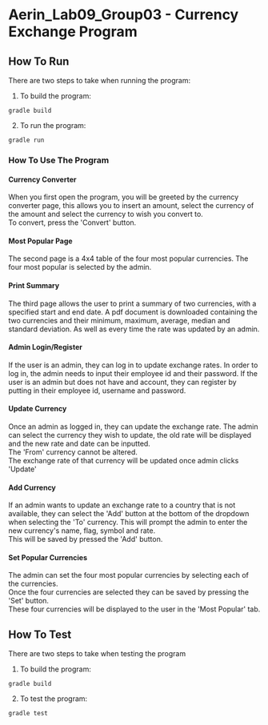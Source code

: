 # Aerin_Lab09_Group03 - Currency Exchange Program

## How To Run
There are two steps to take when running the program:
1. To build the program:
```
gradle build
```
2. To run the program:
```
gradle run
```

### How To Use The Program
#### Currency Converter
When you first open the program, you will be greeted by the currency converter page, this allows you to insert an amount, select the currency of the amount and select the currency to wish you convert to.\
To convert, press the 'Convert' button.

#### Most Popular Page
The second page is a 4x4 table of the four most popular currencies. The four most popular is selected by the admin.

#### Print Summary
The third page allows the user to print a summary of two currencies, with a specified start and end date. A pdf document is downloaded containing the two currencies and their minimum, maximum, average, median and standard deviation. As well as every time the rate was updated by an admin.

#### Admin Login/Register
If the user is an admin, they can log in to update exchange rates. In order to log in, the admin needs to input their employee id and their password. If the user is an admin but does not have and account, they can register by putting in their employee id, username and password.

#### Update Currency
Once an admin as logged in, they can update the exchange rate. The admin can select the currency they wish to update, the old rate will be displayed and the new rate and date can be inputted.\
The 'From' currency cannot be altered.\
The exchange rate of that currency will be updated once admin clicks 'Update'

#### Add Currency
If an admin wants to update an exchange rate to a country that is not available, they can select the 'Add' button at the bottom of the dropdown when selecting the 'To' currency. This will prompt the admin to enter the new currency's name, flag, symbol and rate.\
This will be saved by pressed the 'Add' button.

#### Set Popular Currencies
The admin can set the four most popular currencies by selecting each of the currencies.\
Once the four currencies are selected they can be saved by pressing the 'Set' button.\
These four currencies will be displayed to the user in the 'Most Popular' tab.

## How To Test
There are two steps to take when testing the program
1. To build the program:
```
gradle build
```
2. To test the program:
```
gradle test
```
